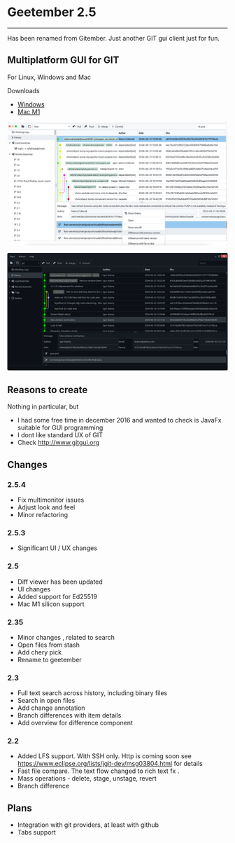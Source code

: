 # Geetember 2.5
---
Has been renamed from Gitember. Just another GIT gui client just for fun. 

## Multiplatform GUI for GIT

For Linux, Windows and Mac

Downloads
 * [Windows](http://gitgui.org/Gitember2.5.msi)
 * [Mac M1](http://gitgui.org/Gitember2.5.dmg)
 

![Mac Version](site/assets/img/gallery/gallery-1.png)


![Gitember](site/assets/img/gallery/gallery-4.png)

## Reasons to create 

Nothing in particular, but 
 * I had some free time in december 2016 and wanted to check is JavaFx suitable for GUI programming
 * I dont like standard UX of GIT
 * Check http://www.gitgui.org

## Changes

### 2.5.4
* Fix multimonitor issues
* Adjust look and feel
* Minor refactoring

### 2.5.3
* Significant UI / UX changes 

### 2.5 
 * Diff viewer has been updated
 * UI changes
 * Added support for Ed25519
 * Mac M1 silicon support

### 2.35
 * Minor changes , related to search 
 * Open files from stash 
 * Add chery pick 
 * Rename to geetember 

### 2.3
 * Full text search across history, including binary files
 * Search in open files
 * Add change annotation
 * Branch differences with item details
 * Add overview for difference component 

### 2.2
 * Added LFS support. With SSH only. Http is coming soon see  https://www.eclipse.org/lists/jgit-dev/msg03804.html for details
 * Fast file compare. The text flow changed to rich text fx .
 * Mass operations - delete, stage, unstage, revert
 * Branch difference

 

## Plans 

 * Integration with git providers, at least with github
 * Tabs support

